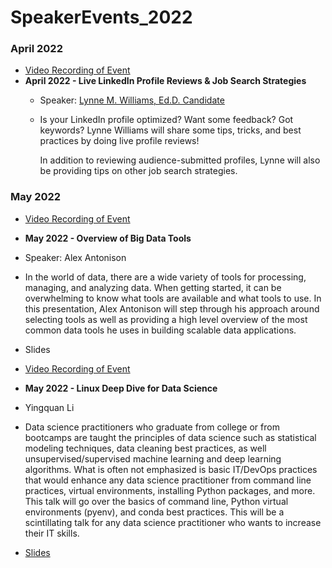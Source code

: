 # SpeakerEvents_2022

### April 2022
   * [Video Recording of Event](https://youtu.be/dSslgMZEhas)
   * **April 2022 - Live LinkedIn Profile Reviews & Job Search Strategies**
      * Speaker: [Lynne M. Williams, Ed.D. Candidate](https://www.linkedin.com/in/lynnewilliams)
      * Is your LinkedIn profile optimized? Want some feedback? Got keywords? Lynne Williams will share some tips, tricks, and best practices by doing live profile reviews!

        In addition to reviewing audience-submitted profiles, Lynne will also be providing tips on other job search strategies.

### May 2022
  * [Video Recording of Event](https://www.youtube.com/watch?v=UixN0WmRaEg)
  * **May 2022 - Overview of Big Data Tools**
  * Speaker: Alex Antonison
  * In the world of data, there are a wide variety of tools for processing, managing, and analyzing data. When getting started, it can be overwhelming to know what tools are available and what tools to use. In this presentation, Alex Antonison will step through his approach around selecting tools as well as providing a high level overview of the most common data tools he uses in building scalable data applications.
  * Slides

  * [Video Recording of Event](https://www.youtube.com/watch?v=UixN0WmRaEg)
  * **May 2022 - Linux Deep Dive for Data Science**
  * Yingquan Li
  * Data science practitioners who graduate from college or from bootcamps are taught the principles of data science such as statistical modeling techniques, data cleaning best practices, as well unsupervised/supervised machine learning and deep learning algorithms. What is often not emphasized is basic IT/DevOps practices that would enhance any data science practitioner from command line practices, virtual environments, installing Python packages, and more. This talk will go over the basics of command line, Python virtual environments (pyenv), and conda best practices. This will be a scintillating talk for any data science practitioner who wants to increase their IT skills.
  * [Slides](https://docs.google.com/presentation/d/1zAXdiWQrVcLqbaLpXbf8crYZvZk9h1twp96HPWosLg0/edit?usp=sharing)

